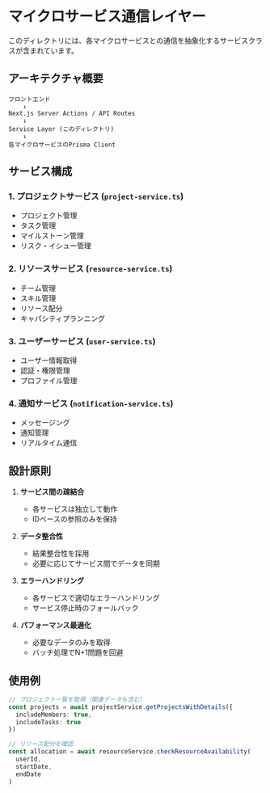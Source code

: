 # マイクロサービス通信レイヤー

このディレクトリには、各マイクロサービスとの通信を抽象化するサービスクラスが含まれています。

## アーキテクチャ概要

```
フロントエンド
    ↓
Next.js Server Actions / API Routes
    ↓
Service Layer (このディレクトリ)
    ↓
各マイクロサービスのPrisma Client
```

## サービス構成

### 1. プロジェクトサービス (`project-service.ts`)
- プロジェクト管理
- タスク管理
- マイルストーン管理
- リスク・イシュー管理

### 2. リソースサービス (`resource-service.ts`)
- チーム管理
- スキル管理
- リソース配分
- キャパシティプランニング

### 3. ユーザーサービス (`user-service.ts`)
- ユーザー情報取得
- 認証・権限管理
- プロファイル管理

### 4. 通知サービス (`notification-service.ts`)
- メッセージング
- 通知管理
- リアルタイム通信

## 設計原則

1. **サービス間の疎結合**
   - 各サービスは独立して動作
   - IDベースの参照のみを保持

2. **データ整合性**
   - 結果整合性を採用
   - 必要に応じてサービス間でデータを同期

3. **エラーハンドリング**
   - 各サービスで適切なエラーハンドリング
   - サービス停止時のフォールバック

4. **パフォーマンス最適化**
   - 必要なデータのみを取得
   - バッチ処理でN+1問題を回避

## 使用例

```typescript
// プロジェクト一覧を取得（関連データも含む）
const projects = await projectService.getProjectsWithDetails({
  includeMembers: true,
  includeTasks: true
})

// リソース配分を確認
const allocation = await resourceService.checkResourceAvailability(
  userId,
  startDate,
  endDate
)
```